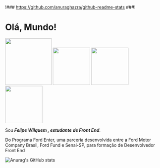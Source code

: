 !### https://github.com/anuraghazra/github-readme-stats ###!

# Olá, Mundo!

<img height= "150" src="https://cdn.jsdelivr.net/gh/devicons/devicon/icons/git/git-original-wordmark.svg" />       <img height= "120" src="https://cdn.jsdelivr.net/gh/devicons/devicon/icons/html5/html5-original-wordmark.svg" />      <img height= "120" src="https://cdn.jsdelivr.net/gh/devicons/devicon/icons/css3/css3-original-wordmark.svg" />       <img height= "120" src="https://cdn.jsdelivr.net/gh/devicons/devicon/icons/java/java-original-wordmark.svg" />

Sou <strong><em>Felipe Wilquem , estudante de Front End</em></strong>. 

Do Programa Ford Enter, uma parceria desenvolvida entre a Ford Motor Company Brasil, Ford Fund e Senai-SP, para formação de Desenvolvedor Front End

![Anurag's GitHub stats](https://github-readme-stats.vercel.app/api?username=FelipeWilquem&show_icons=true&theme=radical)  


          
          
